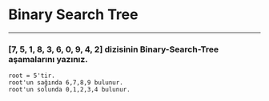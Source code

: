 # Binary Search Tree
---
### [7, 5, 1, 8, 3, 6, 0, 9, 4, 2] dizisinin Binary-Search-Tree aşamalarını yazınız.
```
root = 5'tir.
root'un sağında 6,7,8,9 bulunur.
root'un solunda 0,1,2,3,4 bulunur.
```